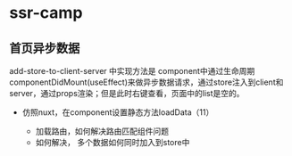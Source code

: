 # ssr-camp

## 首页异步数据
add-store-to-client-server 中实现方法是 component中通过生命周期componentDidMount(useEffect)来做异步数据请求，通过store注入到client和server，通过props渲染；但是此时右键查看，页面中的list是空的。

* 仿照nuxt，在component设置静态方法loadData（11）

    * 加载路由，如何解决路由匹配组件问题
    * 如何解决， 多个数据如何同时加入到store中